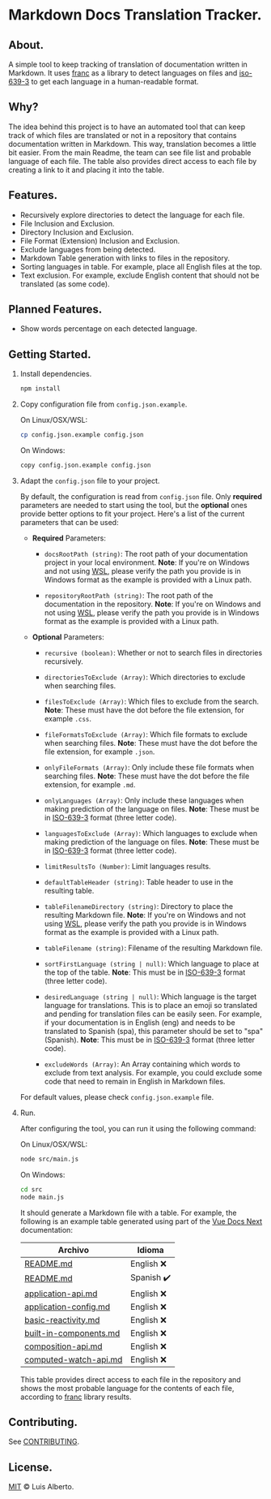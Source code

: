 # Markdown Docs Translation Tracker.

## About.

A simple tool to keep tracking of translation of documentation written in Markdown. It uses [franc](https://github.com/wooorm/franc) as a library to detect languages on files and [iso-639-3](https://github.com/wooorm/iso-639-3) to get each language in a human-readable format.

## Why?

The idea behind this project is to have an automated tool that can keep track of which files are translated or not in a repository that contains documentation written in Markdown. This way, translation becomes a little bit easier. From the main Readme, the team can see file list and probable language of each file. The table also provides direct access to each file by creating a link to it and placing it into the table.

## Features.

- Recursively explore directories to detect the language for each file.
- File Inclusion and Exclusion.
- Directory Inclusion and Exclusion.
- File Format (Extension) Inclusion and Exclusion.
- Exclude languages from being detected.
- Markdown Table generation with links to files in the repository.
- Sorting languages in table. For example, place all English files at the top.
- Text exclusion. For example, exclude English content that should not be translated (as some code).

## Planned Features.

- Show words percentage on each detected language.

## Getting Started.

1. Install dependencies.

    ```bash
    npm install
    ```

2. Copy configuration file from `config.json.example`.

    On Linux/OSX/WSL:
    ```bash
    cp config.json.example config.json
    ```

    On Windows:
    ```bash
    copy config.json.example config.json
    ```

3. Adapt the `config.json` file to your project.

    By default, the configuration is read from `config.json` file. Only **required** parameters are needed to start using the tool, but the **optional** ones provide better options to fit your project. Here's a list of the current parameters that can be used:

    - **Required** Parameters:

        - `docsRootPath (string)`: The root path of your documentation project in your local environment. **Note**: If you're on Windows and not using [WSL](https://github.com/microsoft/WSL), please verify the path you provide is in Windows format as the example is provided with a Linux path.

        - `repositoryRootPath (string)`: The root path of the documentation in the repository. **Note**: If you're on Windows and not using [WSL](https://github.com/microsoft/WSL), please verify the path you provide is in Windows format as the example is provided with a Linux path.

    - **Optional** Parameters:

        - `recursive (boolean)`: Whether or not to search files in directories recursively.  

        - `directoriesToExclude (Array)`: Which directories to exclude when searching files.

        - `filesToExclude (Array)`: Which files to exclude from the search. **Note**: These must have the dot before the file extension, for example `.css`.

        - `fileFormatsToExclude (Array)`: Which file formats to exclude when searching files. **Note**: These must have the dot before the file extension, for example `.json`.

        - `onlyFileFormats (Array)`: Only include these file formats when searching files. **Note**: These must have the dot before the file extension, for example `.md`.

        - `onlyLanguages (Array)`: Only include these languages when making prediction of the language on files. **Note**: These must be in [ISO-639-3](https://github.com/wooorm/iso-639-3/blob/main/to-1.json) format (three letter code).

        - `languagesToExclude (Array)`: Which languages to exclude when making prediction of the language on files. **Note**: These must be in [ISO-639-3](https://github.com/wooorm/iso-639-3/blob/main/to-1.json) format (three letter code).

        - `limitResultsTo (Number)`: Limit languages results.

        - `defaultTableHeader (string)`: Table header to use in the resulting table.

        - `tableFilenameDirectory (string)`: Directory to place the resulting Markdown file. **Note**: If you're on Windows and not using [WSL](https://github.com/microsoft/WSL), please verify the path you provide is in Windows format as the example is provided with a Linux path.

        - `tableFilename (string)`: Filename of the resulting Markdown file.

        - `sortFirstLanguage (string | null)`: Which language to place at the top of the table. **Note**: This must be in [ISO-639-3](https://github.com/wooorm/iso-639-3/blob/main/to-1.json) format (three letter code).

        - `desiredLanguage (string | null)`: Which language is the target language for translations. This is to place an emoji so translated and pending for translation files can be easily seen. For example, if your documentation is in English (eng) and needs to be translated to Spanish (spa), this parameter should be set to "spa" (Spanish). **Note**: This must be in [ISO-639-3](https://github.com/wooorm/iso-639-3/blob/main/to-1.json) format (three letter code).
        
        - `excludeWords (Array)`: An Array containing which words to exclude from text analysis. For example, you could exclude some code that need to remain in English in Markdown files.

    For default values, please check `config.json.example` file.

4. Run.

    After configuring the tool, you can run it using the following command:

    On Linux/OSX/WSL:
    ```bash
    node src/main.js
    ```

    On Windows:
    ```bash
    cd src
    node main.js
    ```

    It should generate a Markdown file with a table. For example, the following is an example table generated using part of the [Vue Docs Next](https://github.com/vuejs/docs-next) documentation:

    | Archivo | Idioma
    |---|---|
    |[README.md](src/.vuepress/theme/README.md)|English :x:|
    |[README.md](src/README.md)|Spanish :heavy_check_mark:|
    |[application-api.md](src/api/application-api.md)|English :x:|
    |[application-config.md](src/api/application-config.md)|English :x:|
    |[basic-reactivity.md](src/api/basic-reactivity.md)|English :x:|
    |[built-in-components.md](src/api/built-in-components.md)|English :x:|
    |[composition-api.md](src/api/composition-api.md)|English :x:|
    |[computed-watch-api.md](src/api/computed-watch-api.md)|English :x:|

    This table provides direct access to each file in the repository and shows the most probable language for the contents of each file, according to [franc](https://github.com/wooorm/franc) library results. 

## Contributing.

See [CONTRIBUTING](CONTRIBUTING.md).

## License.

[MIT](LICENSE) © Luis Alberto.